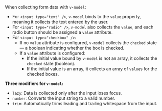 When collecting form data with `v-model`:

- For `<input type="text" />`, `v-model` binds to the `value` property, meaning it collects the text entered by the user.
- For `<input type="radio" />`, `v-model` also collects the `value`, and each radio button should be assigned a `value` attribute.
- For `<input type="checkbox" />`:
  - If no `value` attribute is configured, `v-model` collects the `checked` state — a boolean indicating whether the box is checked.
  - If a `value` attribute is configured:
    - If the initial value bound by `v-model` is not an array, it collects the `checked` state (boolean).
    - If the initial value is an array, it collects an array of `value`s for the checked boxes.

**Three modifiers for `v-model`:**

- `lazy`: Data is collected only after the input loses focus.
- `number`: Converts the input string to a valid number.
- `trim`: Automatically trims leading and trailing whitespace from the input.